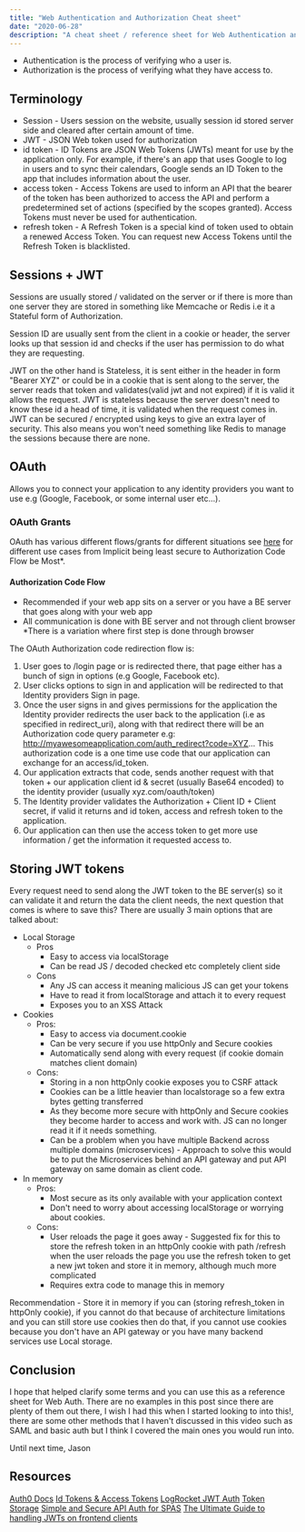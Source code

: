 ```yaml
---
title: "Web Authentication and Authorization Cheat sheet"
date: "2020-06-28"
description: "A cheat sheet / reference sheet for Web Authentication and Authorization. Something I wished I had before I started looking into this!"
---
```


- Authentication is the process of verifying who a user is.
- Authorization is the process of verifying what they have access to.

## Terminology

- Session - Users session on the website, usually session id stored server side and cleared after certain amount of time.
- JWT - JSON Web token used for authorization
- id token - ID Tokens are JSON Web Tokens (JWTs) meant for use by the application only. For example, if there's an app that uses Google to log in users and to sync their calendars, Google sends an ID Token to the app that includes information about the user.
- access token - Access Tokens are used to inform an API that the bearer of the token has been authorized to access the API and perform a predetermined set of actions (specified by the scopes granted). Access Tokens must never be used for authentication.
- refresh token - A Refresh Token is a special kind of token used to obtain a renewed Access Token. You can request new Access Tokens until the Refresh Token is blacklisted.

## Sessions + JWT

Sessions are usually stored / validated on the server or if there is more than one server they are stored in something like Memcache or Redis i.e it a Stateful form of Authorization.

Session ID are usually sent from the client in a cookie or header, the server looks up that session id and checks if the user has permission to do what they are requesting.

JWT on the other hand is Stateless, it is sent either in the header in form "Bearer XYZ" or could be in a cookie that is sent along to the server, the server reads that token and validates(valid jwt and not expired) if it is valid it allows the request. JWT is stateless because the server doesn't need to know these id a head of time, it is validated when the request comes in. JWT can be secured / encrypted using keys to give an extra layer of security. This also means you won't need something like Redis to manage the sessions because there are none.

## OAuth

Allows you to connect your application to any identity providers you want to use e.g (Google, Facebook, or some internal user etc...).

### OAuth Grants

OAuth has various different flows/grants for different situations see [here](https://auth0.com/docs/api-auth/which-oauth-flow-to-use) for different use cases from Implicit being least secure to Authorization Code Flow be Most\*.

#### Authorization Code Flow

- Recommended if your web app sits on a server or you have a BE server that goes along with your web app
- All communication is done with BE server and not through client browser \*There is a variation where first step is done through browser

The OAuth Authorization code redirection flow is:

1. User goes to /login page or is redirected there, that page either has a bunch of sign in options (e.g Google, Facebook etc).
2. User clicks options to sign in and application will be redirected to that Identity providers Sign in page.
3. Once the user signs in and gives permissions for the application the Identity provider redirects the user back to the application (i.e as specified in redirect_uri), along with that redirect there will be an Authorization code query parameter e.g: http://myawesomeapplication.com/auth_redirect?code=XYZ... This authorization code is a one time use code that our application can exchange for an access/id_token.
4. Our application extracts that code, sends another request with that token + our application client id & secret (usually Base64 encoded) to the identity provider (usually xyz.com/oauth/token)
5. The Identity provider validates the Authorization + Client ID + Client secret, if valid it returns and id token, access and refresh token to the application.
6. Our application can then use the access token to get more use information / get the information it requested access to.

## Storing JWT tokens

Every request need to send along the JWT token to the BE server(s) so it can validate it and return the data the client needs, the next question that comes is where to save this? There are usually 3 main options that are talked about:

- Local Storage
  - Pros
    - Easy to access via localStorage
    - Can be read JS / decoded checked etc completely client side
  - Cons
    - Any JS can access it meaning malicious JS can get your tokens
    - Have to read it from localStorage and attach it to every request
    - Exposes you to an XSS Attack
- Cookies
  - Pros:
    - Easy to access via document.cookie
    - Can be very secure if you use httpOnly and Secure cookies
    - Automatically send along with every request (if cookie domain matches client domain)
  - Cons:
    - Storing in a non httpOnly cookie exposes you to CSRF attack
    - Cookies can be a little heavier than localstorage so a few extra bytes getting transferred
    - As they become more secure with httpOnly and Secure cookies they become harder to access and work with. JS can no longer read it if it needs something.
    - Can be a problem when you have multiple Backend across multiple domains (microservices) - Approach to solve this would be to put the Microservices behind an API gateway and put API gateway on same domain as client code.
- In memory
  - Pros:
    - Most secure as its only available with your application context
    - Don't need to worry about accessing localStorage or worrying about cookies.
  - Cons:
    - User reloads the page it goes away - Suggested fix for this to store the refresh token in an httpOnly cookie with path /refresh when the user reloads the page you use the refresh token to get a new jwt token and store it in memory, although much more complicated
    - Requires extra code to manage this in memory

Recommendation - Store it in memory if you can (storing refresh_token in httpOnly cookie), if you cannot do that because of architecture limitations and you can still store use cookies then do that, if you cannot use cookies because you don't have an API gateway or you have many backend services use Local storage.

## Conclusion

I hope that helped clarify some terms and you can use this as a reference sheet for Web Auth. There are no examples in this post since there are plenty of them out there, I wish I had this when I started looking to into this!, there are some other methods that I haven't discussed in this video such as SAML and basic auth but I think I covered the main ones you would run into.

Until next time,
Jason

## Resources

[Auth0 Docs](https://auth0.com/docs)
[Id Tokens & Access Tokens](https://auth0.com/docs/tokens)
[LogRocket JWT Auth](hhttps://blog.logrocket.com/jwt-authentication-best-practices/)
[Token Storage](https://auth0.com/docs/tokens/concepts/token-storage)
[Simple and Secure API Auth for SPAS](https://medium.com/@sadnub/simple-and-secure-api-authentication-for-spas-e46bcea592ad)
[The Ultimate Guide to handling JWTs on frontend clients](https://hasura.io/blog/best-practices-of-using-jwt-with-graphql/)
